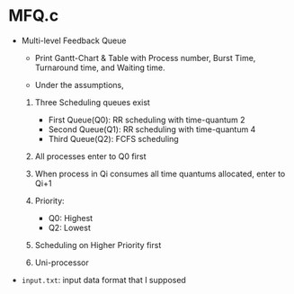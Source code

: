 # MFQ.c  

- Multi-level Feedback Queue  
  - Print Gantt-Chart & Table with Process number, Burst Time, Turnaround time, and Waiting time.  
  
  - Under the assumptions,  
  
  1. Three Scheduling queues exist  
    
      - First Queue(Q0): RR scheduling with time-quantum 2  
      - Second Queue(Q1): RR scheduling with time-quantum 4  
      - Third Queue(Q2): FCFS scheduling  
      
  2. All processes enter to Q0 first  
    
  3. When process in Qi consumes all time quantums allocated, enter to Qi+1  
    
  4. Priority:  
      - Q0: Highest  
      - Q2: Lowest  
      
  5. Scheduling on Higher Priority first  
    
  6. Uni-processor  
    
- `input.txt`: input data format that I supposed  
